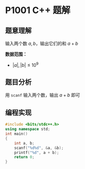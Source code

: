 # P1001 C++ 题解

## 题意理解

输入两个数 $a,b$，输出它们的和 $a + b$

**数据范围：**

- $|a|, |b| \leqslant 10^9$

## 题目分析

用 `scanf` 输入两个数，输出 $a + b$ 即可

## 编程实现

```cpp
#include <bits/stdc++.h>
using namespace std;
int main()
{
    int a, b;
    scanf("%d%d", &a, &b);
    printf("%d", a + b);
    return 0;
}
```